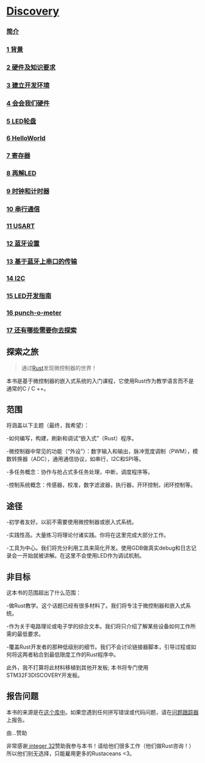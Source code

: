 # [Discovery](https://rust-embedded.github.io/bookshelf/discovery/index.html)

### [简介](简介.md)
### [1 背景](1背景.md)
### [2 硬件及知识要求](2硬件及知识要求.md)
### [3 建立开发环境](3建立开发环境.md)
### [4 会会我们硬件](4会会我们硬件.md)
### [5 LED轮盘](5LED轮盘.md)
### [6 HelloWorld](6HelloWorld.md)
### [7 寄存器](7寄存器.md)
### [8 再解LED](8再解LED.md)
### [9 时钟和计时器](9时钟和计时器.md)
### [10 串行通信](10串行通信.md)
### [11 USART](11USART.md)
### [12 蓝牙设置](12蓝牙设置.md)
### [13 基于蓝牙上串口的传输](13基于蓝牙上串口的传输.md)
### [14 I2C](14I2C.md)
### [15 LED开发指南](15LED开发指南.md)
### [16 punch-o-meter](16punch-o-meter.md)
### [17 还有哪些需要你去探索](17还有哪些需要你去探索.md)

## 探索之旅

>通过[Rust](https://www.rust-lang.org/en-US/)发现微控制器的世界！

本书是基于微控制器的嵌入式系统的入门课程，它使用Rust作为教学语言而不是通常的C / C ++。

##  范围

将涵盖以下主题（最终，我希望）：

-如何编写，构建，刷新和调试“嵌入式”（Rust）程序。

-微控制器中常见的功能（“外设”）：数字输入和输出，脉冲宽度调制（PWM），模数转换器（ADC），通用通信协议，如串行，I2C和SPI等。

-多任务概念：协作与抢占式多任务处理，中断，调度程序等。

-控制系统概念：传感器，校准，数字滤波器，执行器，开环控制，闭环控制等。

## 途径

-初学者友好。以前不需要使用微控制器或嵌入式系统。

-实践性高。大量练习将理论付诸实践。你将在这里完成大部分工作。

-工具为中心。我们将充分利用工具来简化开发。使用GDB做真实debug和日志记录会一开始就被讲解。在这里不会使用LED作为调试机制。

## 非目标

这本书的范围超出了什么范围：

-做Rust教学。这个话题已经有很多材料了。我们将专注于微控制器和嵌入式系统。

-作为关于电路理论或电子学的综合文本。我们将只介绍了解某些设备如何工作所需的最低要求。

-覆盖Rust开发者的那种低级别的细节。我们不会讨论链接器脚本，引导过程或如何将这两者粘合到最低限度工作的Rust程序中。

此外，我不打算将此材料移植到其他开发板; 本书将专门使用STM32F3DISCOVERY开发板。

## 报告问题

本书的来源是在[这个库中](https://github.com/rust-embedded/discovery)。如果您遇到任何拼写错误或代码问题，请在[问题跟踪器](https://github.com/rust-embedded/discovery/issues)上报告。

由...赞助


非常感谢[ integer 32](https://integer32.com)赞助我参与本书！请给他们很多工作（他们做Rust咨询！）所以他们别无选择，只能雇用更多的Rustaceans <3。